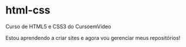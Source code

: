 # html-css
 Curso de HTML5 e CSS3 do CursoemVideo 

Estou aprendendo a criar sites e agora vou gerenciar meus repositórios!